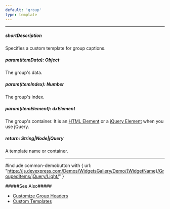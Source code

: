 ```yaml
---
default: 'group'
type: template
---
```

---
##### shortDescription
Specifies a custom template for group captions.

##### param(itemData): Object
The group's data.

##### param(itemIndex): Number
The group's index.

##### param(itemElement): dxElement
The group's container. It is an [HTML Element](https://developer.mozilla.org/en-US/docs/Web/API/HTMLElement) or a [jQuery Element](https://api.jquery.com/Types/#jQuery) when you use jQuery.

##### return: String|Node|jQuery
A template name or container.

---
#include common-demobutton with {
    url: "https://js.devexpress.com/Demos/WidgetsGallery/Demo/{WidgetName}/GroupedItems/jQuery/Light/"
}

#####See Also#####
- [Customize Group Headers](/concepts/05%20Widgets/SelectBox/07%20Grouping/05%20Customize%20Group%20Headers.md '/Documentation/Guide/Widgets/{WidgetName}/Grouping/Customize_Group_Headers/')
- [Custom Templates](/concepts/05%20Widgets/zz%20Common/30%20Templates/10%20Custom%20Templates.md '/Documentation/Guide/Widgets/Common/Templates/#Custom_Templates')